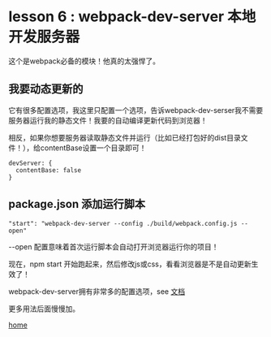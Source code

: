 # lesson 6 : webpack-dev-server 本地开发服务器

这个是webpack必备的模块！他真的太强悍了。

## 我要动态更新的

它有很多配置选项，我这里只配置一个选项，告诉webpack-dev-serser我不需要服务器运行我的静态文件！我要的自动编译更新代码到浏览器！

相反，如果你想要服务器读取静态文件并运行（比如已经打包好的dist目录文件！），给contentBase设置一个目录即可！

```
devServer: {
  contentBase: false
}
```

## package.json 添加运行脚本

```
"start": "webpack-dev-server --config ./build/webpack.config.js --open"
```

--open 配置意味着首次运行脚本会自动打开浏览器运行你的项目！

现在，npm start 开始跑起来，然后修改js或css，看看浏览器是不是自动更新生效了！

webpack-dev-server拥有非常多的配置选项，see [文档](https://www.webpackjs.com/configuration/dev-server/)

更多用法后面慢慢加。

[home](https://github.com/biggerV/webpack4-lesson)